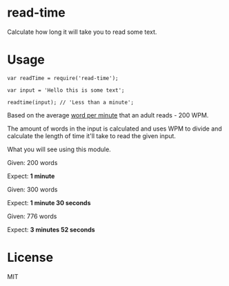 read-time
===========

Calculate how long it will take you to read some text.

Usage
=====

```
var readTime = require('read-time');

var input = 'Hello this is some text';

readtime(input); // 'Less than a minute';
```

Based on the average [word per minute](http://en.wikipedia.org/wiki/Words_per_minute) that an adult reads - 200 WPM.

The amount of words in the input is calculated and uses WPM to divide and calculate the length of time it'll take
to read the given input.

What you will see using this module.

Given: 200 words

Expect: **1 minute**

Given: 300 words

Expect: **1 minute 30 seconds**

Given: 776 words

Expect: **3 minutes 52 seconds**

License
=======

MIT
